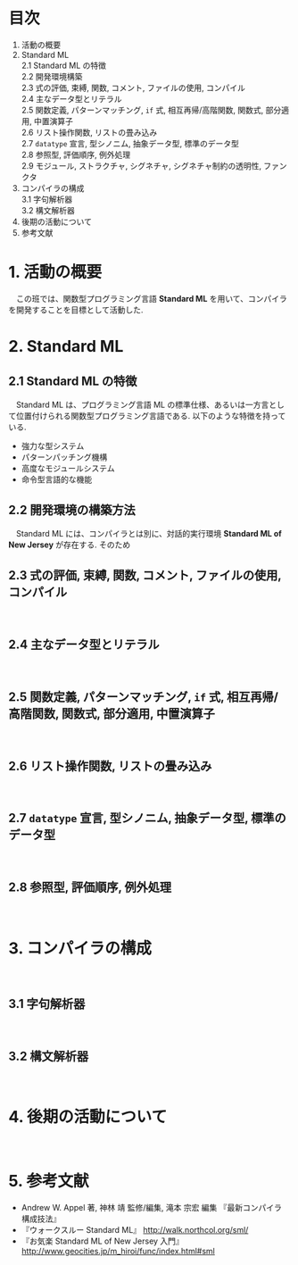 # 目次

1. 活動の概要
2. Standard ML  
  2.1 Standard ML の特徴  
  2.2 開発環境構築  
  2.3 式の評価, 束縛, 関数, コメント, ファイルの使用, コンパイル  
  2.4 主なデータ型とリテラル  
  2.5 関数定義, パターンマッチング, ``if`` 式, 相互再帰/高階関数, 関数式, 部分適用, 中置演算子  
  2.6 リスト操作関数, リストの畳み込み  
  2.7 ``datatype`` 宣言, 型シノニム, 抽象データ型, 標準のデータ型  
  2.8 参照型, 評価順序, 例外処理  
  2.9 モジュール, ストラクチャ, シグネチャ, シグネチャ制約の透明性, ファンクタ
3. コンパイラの構成  
  3.1 字句解析器  
  3.2 構文解析器
4. 後期の活動について
5. 参考文献

# 1. 活動の概要

&emsp;この班では、関数型プログラミング言語 **Standard ML** を用いて、コンパイラを開発することを目標として活動した.

# 2. Standard ML

## 2.1 Standard ML の特徴

&emsp;Standard ML は、プログラミング言語 ML の標準仕様、あるいは一方言として位置付けられる関数型プログラミング言語である. 以下のような特徴を持っている.

- 強力な型システム
- パターンパッチング機構
- 高度なモジュールシステム
- 命令型言語的な機能

## 2.2 開発環境の構築方法

&emsp;Standard ML には、コンパイラとは別に、対話的実行環境 **Standard ML of New Jersey** が存在する. そのため

## 2.3 式の評価, 束縛, 関数, コメント, ファイルの使用, コンパイル

&emsp;

## 2.4 主なデータ型とリテラル

&emsp;

## 2.5 関数定義, パターンマッチング, ``if`` 式, 相互再帰/高階関数, 関数式, 部分適用, 中置演算子

&emsp;

## 2.6 リスト操作関数, リストの畳み込み

&emsp;

## 2.7 ``datatype`` 宣言, 型シノニム, 抽象データ型, 標準のデータ型

&emsp;

## 2.8 参照型, 評価順序, 例外処理

&emsp;

# 3. コンパイラの構成

&emsp;

## 3.1 字句解析器

&emsp;

## 3.2 構文解析器

&emsp;

# 4. 後期の活動について

&emsp;

# 5. 参考文献

- Andrew W. Appel 著, 神林 靖 監修/編集, 滝本 宗宏 編集 『最新コンパイラ構成技法』
- 『ウォークスルー Standard ML』 http://walk.northcol.org/sml/
- 『お気楽 Standard ML of New Jersey 入門』 http://www.geocities.jp/m_hiroi/func/index.html#sml
